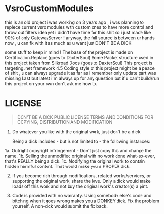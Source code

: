 # VsroCustomModules

this is an old project i was working on 3 years ago , i was planning to replece current vsro modules with custom ones to have more control and throw out filters idea yet i didn't have time for this shit so i just made like 90% of only GatewayServer !
anyway, the full source is between ur hands now , u can fk with it as much as u want just DON'T BE A DICK

some stuff to keep in mind !
The base of the project is made on Certification.Replace (goes to DaxterSoul)
Some Packet structure used in this project taken from Silkroad Docs (goes to DaxterSoul)
This project is targeting .net framework 4.5
Coding style of this project might be a peace of shit , u can always upgrade it
as far as i remember only update part was missing
Last but latest i'm always up for any question but if u can't build/run this project on your own don't ask me how to.

# LICENSE
> DON'T BE A DICK PUBLIC LICENSE
> TERMS AND CONDITIONS FOR COPYING, DISTRIBUTION AND MODIFICATION

1. Do whatever you like with the original work, just don't be a dick.

   Being a dick includes - but is not limited to - the following instances:

 1a. Outright copyright infringement - Don't just copy this and change the name.
 1b. Selling the unmodified original with no work done what-so-ever, that's REALLY being a dick.
 1c. Modifying the original work to contain hidden harmful content. That would make you a PROPER dick.

2. If you become rich through modifications, related works/services, or supporting the original work,
share the love. Only a dick would make loads off this work and not buy the original work's
creator(s) a pint.

3. Code is provided with no warranty. Using somebody else's code and bitching when it goes wrong makes
you a DONKEY dick. Fix the problem yourself. A non-dick would submit the fix back.
